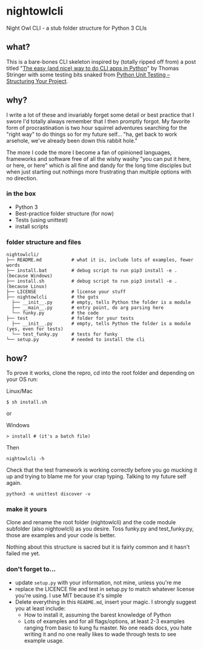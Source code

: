 # nightowlcli

Night Owl CLI - a stub folder structure for Python 3 CLIs

## what?

This is a bare-bones CLI skeleton inspired by (totally ripped off from) a post titled "[The easy (and nice) way to do CLI apps in Python][easy-way-to-do-cli]" by Thomas Stringer with some testing bits snaked from [Python Unit Testing – Structuring Your Project][unit-testing].

## why?

I write a lot of these and invariably forget some detail or best practice that I swore I'd totally always remember that I then promptly forgot. My favorite form of procrastination is two hour squirrel adventures searching for the "right way" to do things so for my future self... "ha, get back to work arsehole, we've already been down this rabbit hole."

The more I code the more I become a fan of opinioned languages, frameworks and software free of all the wishy washy "you can put it here, or here, or here" which is all fine and dandy for the long time disciples but when just starting out nothings more frustrating than multiple options with no direction.

### in the box

- Python 3
- Best-practice folder structure (for now)
- Tests (using unittest)
- install scripts

### folder structure and files

```
nightowlcli/
├── README.md           # what it is, include lots of examples, fewer words
├── install.bat         # debug script to run pip3 install -e . (because Windows)
├── install.sh          # debug script to run pip3 install -e . (because Linux)
├── LICENSE             # license your stuff
├── nightowlcli         # the guts
  ├── __init__.py       # empty, tells Python the folder is a module
  ├── __main__.py       # entry point, do arg parsing here
  └── funky.py          # the code
├── test                # folder for your tests
  ├── __init__.py       # empty, tells Python the folder is a module (yes, even for tests)
  └── test_funky.py     # tests for funky
└── setup.py            # needed to install the cli
```

## how?

To prove it works, clone the repro, cd into the root folder and depending on your OS run:

Linux/Mac

```
$ sh install.sh
```

or 

Windows 

```
> install # (it's a batch file)
```

Then

```
nightowlcli -h
```

Check that the test framework is working correctly before you go mucking it up and trying to blame me for your crap typing. Talking to my future self again.

```
python3 -m unittest discover -v
```

### make it yours

Clone and rename the root folder (nightowlcli) and the code module subfolder (also nightowlcli) as you desire. Toss funky.py and test_funky.py, those are examples and your code is better.

Nothing about this structure is sacred but it is fairly common and it hasn't failed me yet.

### don't forget to...

- update `setup.py` with your information, not mine, unless you're me
- replace the LICENCE file and test in setup.py to match whatever license you're using. I use MIT because it's simple
- Delete everything in this `README.md`, insert your magic. I strongly suggest you at least include:
  - How to install it, assuming the barest knowledge of Python
  - Lots of examples and for all flags/options, at least 2-3 examples ranging from basic to kung fu master. No one reads docs, you hate writing it and no one really likes to wade through tests to see example usage.

[easy-way-to-do-cli]: https://medium.com/@trstringer/the-easy-and-nice-way-to-do-cli-apps-in-python-5d9964dc950d
[unit-testing]:https://www.patricksoftwareblog.com/python-unit-testing-structuring-your-project/